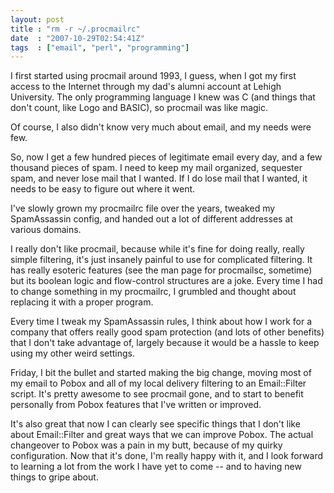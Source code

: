 ```yaml
---
layout: post
title : "rm -r ~/.procmailrc"
date  : "2007-10-29T02:54:41Z"
tags  : ["email", "perl", "programming"]
---
```

I first started using procmail around 1993, I guess, when I got my first access to the Internet through my dad's alumni account at Lehigh University.  The only programming language I knew was C (and things that don't count, like Logo and BASIC), so procmail was like magic.

Of course, I also didn't know very much about email, and my needs were few.

So, now I get a few hundred pieces of legitimate email every day, and a few thousand pieces of spam.  I need to keep my mail organized, sequester spam, and never lose mail that I wanted.  If I do lose mail that I wanted, it needs to be easy to figure out where it went.

I've slowly grown my procmailrc file over the years, tweaked my SpamAssassin config, and handed out a lot of different addresses at various domains.

I really don't like procmail, because while it's fine for doing really, really simple filtering, it's just insanely painful to use for complicated filtering. It has really esoteric features (see the man page for procmailsc, sometime) but its boolean logic and flow-control structures are a joke.  Every time I had to change something in my procmailrc, I grumbled and thought about replacing it with a proper program.

Every time I tweak my SpamAssassin rules, I think about how I work for a company that offers really good spam protection (and lots of other benefits) that I don't take advantage of, largely because it would be a hassle to keep using my other weird settings.

Friday, I bit the bullet and started making the big change, moving most of my email to Pobox and all of my local delivery filtering to an Email::Filter script.  It's pretty awesome to see procmail gone, and to start to benefit personally from Pobox features that I've written or improved.

It's also great that now I can clearly see specific things that I don't like about Email::Filter and great ways that we can improve Pobox.  The actual changeover to Pobox was a pain in my butt, because of my quirky configuration. Now that it's done, I'm really happy with it, and I look forward to learning a lot from the work I have yet to come -- and to having new things to gripe about. 
